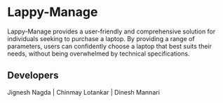 # Lappy-Manage
  
Lappy-Manage provides a user-friendly and comprehensive solution for individuals seeking to purchase a laptop. By providing a range of parameters, users can confidently choose a laptop that best suits their needs, without being overwhelmed by technical specifications.

## Developers
Jignesh Nagda | Chinmay Lotankar | Dinesh Mannari
